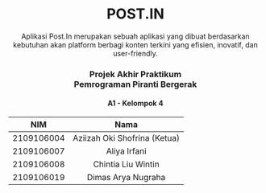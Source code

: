 <center>
<h1> POST.IN</h1>

Aplikasi Post.In merupakan sebuah aplikasi yang dibuat berdasarkan kebutuhan akan platform berbagi konten terkini yang efisien, inovatif, dan user-friendly.
</center>

<div align="center">

<h3 align="center"> 
    Projek Akhir Praktikum <br>
    Pemrograman Piranti Bergerak <br>
</h3>
    <h4> A1 - Kelompok 4 </h4>

| NIM | Nama |
|:-----:|:---:|
| 2109106004 | Aziizah Oki Shofrina (Ketua) |
| 2109106007 | Aliya Irfani |
| 2109106008 | Chintia Liu Wintin |
| 2109106019 | Dimas Arya Nugraha |

</div>
